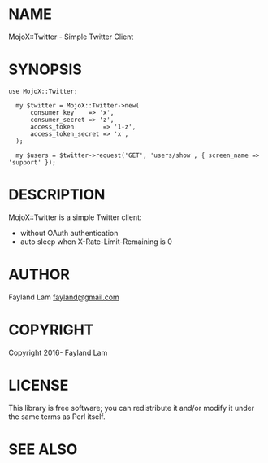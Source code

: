# NAME

MojoX::Twitter - Simple Twitter Client

# SYNOPSIS

    use MojoX::Twitter;

      my $twitter = MojoX::Twitter->new(
          consumer_key    => 'x',
          consumer_secret => 'z',
          access_token        => '1-z',
          access_token_secret => 'x',
      );

      my $users = $twitter->request('GET', 'users/show', { screen_name => 'support' });

# DESCRIPTION

MojoX::Twitter is a simple Twitter client:

- without OAuth authentication
- auto sleep when X-Rate-Limit-Remaining is 0

# AUTHOR

Fayland Lam <fayland@gmail.com>

# COPYRIGHT

Copyright 2016- Fayland Lam

# LICENSE

This library is free software; you can redistribute it and/or modify
it under the same terms as Perl itself.

# SEE ALSO
